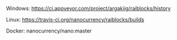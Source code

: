 Windows:
https://ci.appveyor.com/project/argakiig/raiblocks/history

Linux:
https://travis-ci.org/nanocurrency/raiblocks/builds

Docker:
nanocurrency/nano:master